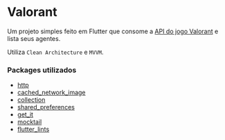 # Valorant

Um projeto simples feito em Flutter que consome a [API do jogo Valorant][valorant] e lista seus agentes.

Utiliza `Clean Architecture` e `MVVM`.

### Packages utilizados 

- [http][http]
- [cached_network_image][cached_network_image]
- [collection][collection]
- [shared_preferences][shared_preferences]
- [get_it][get_it]
- [mocktail][mocktail]
- [flutter_lints][flutter_lints]

[valorant]: https://valorant-api.com
[cached_network_image]: https://pub.dev/packages/cached_network_image
[collection]: https://pub.dev/packages/collection
[shared_preferences]: https://pub.dev/packages/shared_preferences
[http]: https://pub.dev/packages/http
[mocktail]: https://pub.dev/packages/mocktail
[flutter_lints]: https://pub.dev/packages/flutter_lints
[get_it]: https://pub.dev/packages/get_it